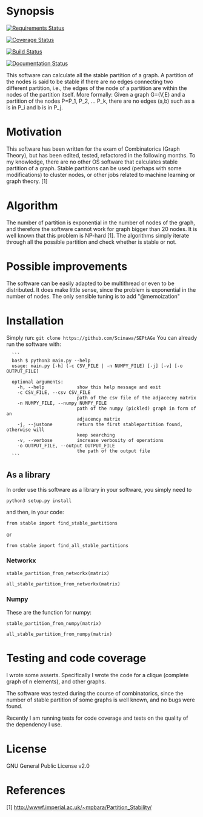 # Synopsis

[![Requirements Status](https://requires.io/github/Scinawa/stablepartitions/requirements.svg?branch=master)](https://requires.io/github/Scinawa/stablepartitions/requirements/?branch=master)

[![Coverage Status](https://coveralls.io/repos/github/Scinawa/stablepartitions/badge.svg?branch=master)](https://coveralls.io/github/Scinawa/stablepartitions?branch=master)

[![Build Status](https://drone.io/github.com/Scinawa/stablepartitions/status.png)](https://drone.io/github.com/Scinawa/stablepartitions/latest)

[![Documentation Status](https://readthedocs.org/projects/stablepartitions/badge/?version=latest)](http://stablepartitions.readthedocs.org/en/latest/?badge=latest)



This software can calculate all the stable partition of a graph. A partition 
of the nodes is said to be stable if there are no edges connecting two  
different partition, i.e., the edges of the node of a  partition are within 
the nodes of the partition itself. More formally: Given a graph G=(V,E) and a
 partition of the nodes P=P_1, P_2, ... P_k, there are no edges (a,b) such as
  a is in P_i and b is in P_j.


# Motivation

This software has been written for the exam of Combinatorics (Graph Theory), 
but has been edited, tested, refactored in the following months. To my 
knowledge, there are no other OS software that calculates stable partition of
 a graph. Stable partitions can be used (perhaps with some modifications) to 
 cluster nodes, or other jobs related to machine learning or graph theory. [1]

# Algorithm

The number of partition is exponential in the number of nodes of the 
graph, and therefore the software cannot work for graph bigger than 20 nodes.
It is well known that this problem is NP-hard [1]. The algorithms simply 
iterate through all the possible partition and check whether is stable or not.

# Possible improvements

The software can be easily adapted to be multithread or even to be distributed.
It does make little sense, since the problem is exponential in the number of 
nodes. The only sensible tuning is to add "@memoization"

# Installation
Simply run:
`git clone https://github.com/Scinawa/SEPtAGe`
You can already run the software with:

      ```
      bash $ python3 main.py --help
      usage: main.py [-h] (-c CSV_FILE | -n NUMPY_FILE) [-j] [-v] [-o OUTPUT_FILE]
      
      optional arguments:
        -h, --help            show this help message and exit
        -c CSV_FILE, --csv CSV_FILE
                              path of the csv file of the adjacecny matrix
        -n NUMPY_FILE, --numpy NUMPY_FILE
                              path of the numpy (pickled) graph in form of an
                              adjacency matrix
        -j, --justone         return the first stablepartition found, otherwise will
                              keep searching
        -v, --verbose         increase verbosity of operations
        -o OUTPUT_FILE, --output OUTPUT_FILE
                              the path of the output file
      ```


## As a library
 
In order use this software as a library in your software, you simply need to 

`python3 setup.py install`

and then, in your code:

`from stable import find_stable_partitions`

or

`from stable import find_all_stable_partitions`

### Networkx

`stable_partition_from_networkx(matrix)`

`all_stable_partition_from_networkx(matrix)`

### Numpy
These are the function for numpy:

`stable_partition_from_numpy(matrix)`

`all_stable_partition_from_numpy(matrix)`

# Testing and code coverage

I wrote some asserts. Specifically I wrote the code for a clique (complete 
graph of n elements), and other graphs.

The software was tested during the course of combinatorics, since the number 
of stable partition of some graphs is well known, and no bugs were found. 

Recently I am running tests for code coverage and tests on the quality of the dependency I use.


# License

GNU General Public License v2.0


# References

[1] http://wwwf.imperial.ac.uk/~mpbara/Partition_Stability/
